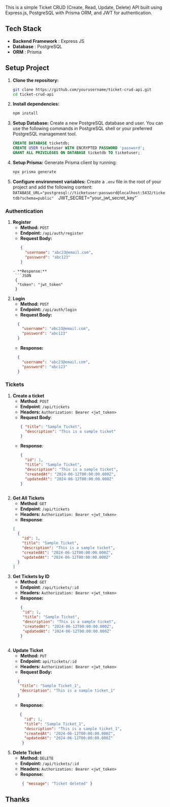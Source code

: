 This is a simple Ticket CRUD (Create, Read, Update, Delete) API built using Express.js, PostgreSQL with Prisma ORM, and JWT for authentication.
## Tech Stack
- **Backend Framework** : Express JS
- **Database** : PostgreSQL
- **ORM** : Prisma

## Setup Project
1. **Clone the repository:**
	```bash
	git clone https://github.com/yourusername/ticket-crud-api.git 
	cd ticket-crud-api
	```
2. **Install dependencies:**
	```bash
	npm install
	```
3. **Setup Database:**
	Create a new PostgreSQL database and user. You can use the following commands in PostgreSQL shell or your preferred PostgreSQL management tool.
	```sql
	CREATE DATABASE ticketdb;
	CREATE USER ticketuser WITH ENCRYPTED PASSWORD 'password';
	GRANT ALL PRIVILEGES ON DATABASE ticketdb TO ticketuser;

	```
4. **Setup Prisma:**
	Generate Prisma client by running:
	```bash
	npx prisma generate
	```
5. **Configure environment variables:** 
	Create a `.env` file in the root of your project and add the following content:
	`DATABASE_URL="postgresql://ticketuser:password@localhost:5432/ticketdb?schema=public" 
	`JWT_SECRET="your_jwt_secret_key"`

### Authentication
1. **Register**
	- **Method:** `POST`
	- **Endpoint:** `/api/auth/register`
	- **Request Body:**
	  ```JSon
	  { 
	    "username": "abc23@email.com", 
	    "password": "abc123"
	  }
	```
	- **Response:**
	 ```JSON
	 {
	  "token": "jwt_token"
	 }
	```
2. **Login**
	- **Method:** `POST`
	- **Endpoint:** `/api/auth/login`
	- **Request Body:**
	```JSon
	  { 
	    "username": "abc23@email.com", 
	    "password": "abc123"
	  }
	```
   	- **Response:**
	```JSon
	  { 
	    "username": "abc23@email.com", 
	    "password": "abc123"
	  }
	```
### Tickets
1. **Create a ticket**
	- **Method**: `POST`
	- **Endpoint**: `/api/tickets`
	- **Headers:** `Authorization: Bearer <jwt_token>`
	- **Request Body**:
		```JSON
		{ "title": "Sample Ticket",
		  "description": "This is a sample ticket"
		}
		```
	- **Response**:
		```JSON
		{
		  "id": 1,
		  "title": "Sample Ticket",
		  "description": "This is a sample ticket",
		  "createdAt": "2024-06-12T00:00:00.000Z",
		  "updatedAt": "2024-06-12T00:00:00.000Z"
		}

	```
2. **Get All Tickets**
	- **Method**: `GET`
	- **Endpoint**: `/api/tickets`
	- **Headers:** `Authorization: Bearer <jwt_token>`
	- **Response**:
	```JSON
	[
	  {
	    "id": 1,
	    "title": "Sample Ticket",
	    "description": "This is a sample ticket",
	    "createdAt": "2024-06-12T00:00:00.000Z",
	    "updatedAt": "2024-06-12T00:00:00.000Z"
	  }
	]
	```
3. **Get Tickets by ID**
	- **Method**: `GET`
	- **Endpoint**: `/api/tickets/:id`
	- **Headers:** `Authorization: Bearer <jwt_token>`
	- **Response:**
		```JSON
		{
		 "id": 1,
		 "title": "Sample Ticket",
		 "description": "This is a sample ticket",
		 "createdAt": "2024-06-12T00:00:00.000Z",
		 "updatedAt": "2024-06-12T00:00:00.000Z"
		}
	```
4. **Update Ticket**
   - **Method:** `PUT`
   - **Endpoint:** `api/tickets/:id`
   - **Headers:** `Authorization: Bearer <jwt_token>`
   - **Request Body:**
	```JSON
	  {
	   "title": "Sample Ticket_1",
	   "description": "This is a sample ticket_1"
	  }
	```
   - **Response:**
 	```JSON
	   {
		 "id": 1,
		 "title": "Sample Ticket_1",
		 "description": "This is a sample ticket_1",
		 "createdAt": "2024-06-12T00:00:00.000Z",
		 "updatedAt": "2024-06-12T00:00:00.000Z"
		}
	```
5. **Delete Ticket**
	- **Method:** `DELETE`
	- **Endpoint:** `/api/tickets/:id`
	- **Headers:** `Authorization: Bearer <jwt_token>`
	- **Response:**
	```JSON
		{ "message": "Ticket deleted" }
	```
## Thanks
